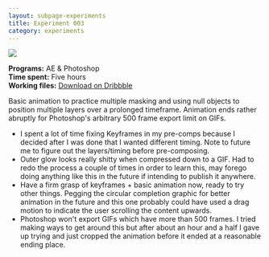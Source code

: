 ```yaml
---
layout: subpage-experiments
title: Experiment 003
category: experiments
---
```

<img src="http://helentran.com/img/experiments/Experiment003.gif">

__Programs:__ AE & Photoshop  
__Time spent:__ Five hours  
__Working files:__ [Download on Dribbble](https://dribbble.com/shots/2779318-Experiment-003)

Basic animation to practice multiple masking and using null objects to position multiple layers over a prolonged timeframe. Animation ends rather abruptly for Photoshop's arbitrary 500 frame export limit on GIFs.

* I spent a lot of time fixing Keyframes in my pre-comps because I decided after I was done that I wanted different timing. Note to future me to figure out the layers/timing before pre-composing.
* Outer glow looks really shitty when compressed down to a GIF. Had to redo the process a couple of times in order to learn this, may forego doing anything like this in the future if intending to publish it anywhere.
* Have a firm grasp of keyframes + basic animation now, ready to try other things. Pegging the circular completion graphic for better animation in the future and this one probably could have used a drag motion to indicate the user scrolling the content upwards.
* Photoshop won't export GIFs which have more than 500 frames. I tried making ways to get around this but after about an hour and a half I gave up trying and just cropped the animation before it ended at a reasonable ending place.